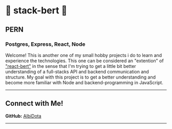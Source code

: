 # 🦐 stack-bert 🦐
## PERN
### Postgres, Express, React, Node

Welcome!
This is another one of my small hobby projects i do to learn and experience the technologies. 
This one can be considered an "extention" of ["react-bert"](https://github.com/AlbiDota/react-bert) in the sense that I'm trying to get a little bit better understanding of a full-stacks API and backend communication and structure.
My goal with this project is to get a better understanding and become more familiar with Node and backend-programming in JavaScript.



---

## Connect with Me!  
**GitHub:** [AlbiDota](https://github.com/AlbiDota)  

---
